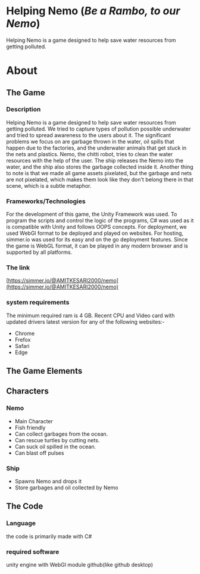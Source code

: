 # Helping Nemo (*Be a Rambo, to our Nemo*)
Helping Nemo is a game designed to help save water resources from getting polluted.

# About
## The Game
### Description
Helping Nemo is a game designed to help save water resources from getting polluted. We tried to capture types of pollution possible underwater and tried to spread awareness to the users about it.
The significant problems we focus on are garbage thrown in the water, oil spills that happen due to the factories, and the underwater animals that get stuck in the nets and plastics.
Nemo, the chitti robot, tries to clean the water resources with the help of the user. The ship releases the Nemo into the water, and the ship also stores the garbage collected inside it.
Another thing to note is that we made all game assets pixelated, but the garbage and nets are not pixelated, which makes them look like they don't belong there in that scene, which is a subtle metaphor.

### Frameworks/Technologies
For the development of this game, the Unity Framework was used. To program the scripts and control the logic of the programs, C# was used as it is compatible with Unity and follows OOPS concepts.
For deployment, we used WebGl format to be deployed and played on websites. For hosting, simmer.io was used for its easy and on the go deployment features.
Since the game is WebGL format, it can be played in any modern browser and is supported by all platforms.

### The link
[https://simmer.io/@AMITKESARI2000/nemo](https://simmer.io/@AMITKESARI2000/nemo)

### system requirements
The minimum required ram is 4 GB.
Recent CPU and Video card with updated drivers
latest version for any of the following websites:-
- Chrome
- Frefox
- Safari
- Edge

## The Game Elements
## Characters
### Nemo
 - Main Character
 - Fish friendly
 - Can collect garbages from the ocean.
 - Can rescue turtles by cutting nets.
 - Can suck oil spilled in the ocean.
 - Can blast off pulses
### Ship
 - Spawns Nemo and drops it
 - Store garbages and oil collected by Nemo


## The Code
### Language
the code is primarily made with C# 
### required software
unity engine with WebGl module
github(like github desktop)
### 



